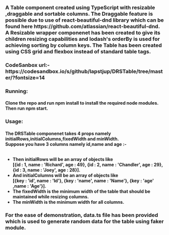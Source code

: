 <h3>A Table component created using TypeScript with resizable ,draggable and sortable columns. The Draggable feature is possible due to use of react-beautiful-dnd library which can be found here https://github.com/atlassian/react-beautiful-dnd. A Resizable wrapper componenet has been created to give its children resizing capabilities and lodash's orderBy is used for achieving sorting by column keys. The Table has been created using CSS grid and flexbox instead of standard table tags.</h3>

<h3>CodeSanbox url:-
https://codesandbox.io/s/github/lapstjup/DRSTable/tree/master/?fontsize=14
  </h3>

<h3>Running:</h3>
<h4>Clone the repo and run npm install to install the required node modules. Then run npm start.</h4>

<h3>Usage:</h3>
<h4>The DRSTable componenet takes 4 props namely initialRows,initialColumns,fixedWidth and minWidth.<br/>
Suppose you have 3 columns namely id,name and age :-<br/><br/>
  <ul>
<li>Then initialRows will be an array of objects like <br/>
  [{id : 1, name : 'Richard', age : 49}, {id : 2, name : 'Chandler', age : 29}, {id : 3, name : 'Joey', age : 28}].</li>
    <li>And initialColumns will be an array of objects like <br/>
      [{key : 'id', name : 'Id'}, {key : 'name', name : 'Name'}, {key : 'age' ,name : 'Age'}].</li>
<li>The fixedWidth is the minimum width of the table that should be maintained while resizing columns.</li>
    <li>The minWidth is the minimum width for all columns.</li>
  </ul>
</h4>
<h3>
For the ease of demonstration, data.ts file has been provided which is used to generate random data for the table using faker module.
</h3>
